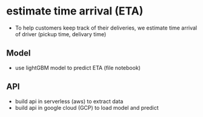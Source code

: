 # estimate time arrival (ETA)
- To help customers keep track of their deliveries, we estimate time arrival of driver (pickup time, delivary time)

## Model
- use lightGBM model to predict ETA (file notebook)

## API
- build api in serverless (aws) to extract data
- build api in google cloud (GCP) to load model and predict